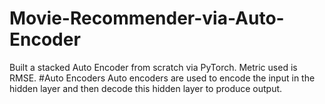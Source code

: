 # Movie-Recommender-via-Auto-Encoder
Built a stacked Auto Encoder from scratch via PyTorch. Metric used is RMSE.
#Auto Encoders
Auto encoders are used to encode the input in the hidden layer and then decode this hidden layer to produce output.
